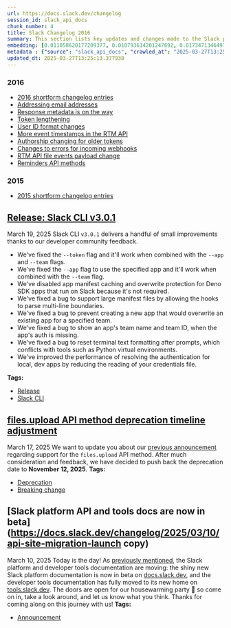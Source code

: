 ```yaml
---
url: https://docs.slack.dev/changelog
session_id: slack_api_docs
chunk_number: 4
title: Slack Changelog 2016
summary: This section lists key updates and changes made to the Slack platform in 2016, covering various topics such as email addressing, response metadata, token lengthening, user ID format changes, and improvements in the RTM API.
embedding: [0.011058620177209377, 0.010793614201247692, 0.01734713464975357, -0.03526725620031357, -0.008809652179479599, 0.00017928177840076387, -0.021257761865854263, -0.005403969436883926, -0.041426848620176315, 0.0075920578092336655, 0.006012766156345606, -0.008265315555036068, -0.036441877484321594, 0.017289835959672928, -0.008036121726036072, 0.055550944060087204, -0.02356402762234211, 0.012125805020332336, -0.04305985942482948, 0.03317585960030556, 0.06165323778986931, -0.001692097750492394, 0.00747746042907238, 0.06268461048603058, -0.007370025850832462, 0.018894195556640625, -0.011824987828731537, 0.020813697949051857, -0.008716541342437267, -0.0020376795437186956, 0.026772746816277504, -0.031084463000297546, 0.016759825870394707, 0.03154285252094269, 0.025540828704833984, -0.011495521292090416, 0.0029293883126229048, 0.007036977913230658, 0.049305401742458344, -0.026199761778116226, -0.06623712182044983, -0.0411403588950634, -0.019295286387205124, 0.015040868893265724, -0.04148414731025696, 0.028706572949886322, -0.0336342491209507, -0.011495521292090416, -0.010507121682167053, 0.02446647919714451, -0.05460551753640175, -0.024208636954426765, -0.03735865280032158, 0.002723471727222204, -0.03841867670416832, -0.051167603582143784, -0.02150128036737442, -0.012476759031414986, -0.016788475215435028, -0.021229112520813942, 0.005912493914365768, 0.003856908529996872, -0.013071231544017792, -0.038504622876644135, -0.014131254516541958, -0.04108306020498276, -0.010149004869163036, 0.01890852116048336, 0.0075490837916731834, -0.028993064537644386, 0.05987698212265968, 0.018994469195604324, -0.029365506023168564, -0.028806844726204872, -0.028004664927721024, -0.034808866679668427, -0.02930820733308792, 0.08182232826948166, -0.017203889787197113, -0.00847302284091711, -0.041741993278265, -0.005654650274664164, -0.06537764519453049, -0.02618543617427349, -0.07185237854719162, -0.006804202683269978, -0.03784568980336189, -0.0403381772339344, 0.0036366672720760107, 0.04071061685681343, -0.02708788774907589, 0.00045503105502575636, -0.02306266501545906, 0.018134990707039833, 0.048703767359256744, -0.047471847385168076, -0.02246103063225746, 0.008179367519915104, -0.010127518326044083, 0.03237367793917656, 0.039163555949926376, -0.06050726771354675, -0.045008011162281036, -0.0494486466050148, 0.002657220233231783, -0.00860910676419735, 0.07168048620223999, -0.013930709101259708, 0.011094431392848492, -0.058072078973054886, -0.14336097240447998, 0.01698901876807213, -0.0031156085897237062, -0.03013903647661209, -0.01774822548031807, 0.012175941839814186, 0.023377807810902596, -0.010184817016124725, -0.008064771071076393, -0.04222903028130531, -0.04689886048436165, -0.015384660102427006, 0.0017180611612275243, 0.010800776071846485, 0.022145889699459076, -0.0328320674598217, 0.0051031517796218395, -0.026901667937636375, -0.06795607507228851, -0.015069518238306046, 0.01684577390551567, 0.007799764629453421, 0.06062186509370804, -0.053917933255434036, -0.03887706622481346, -0.043289054185152054, -0.05237087234854698, -0.007649356033653021, -0.030568774789571762, -0.00641385605558753, -0.002385052153840661, -0.0715658888220787, 0.01908041723072529, -0.013422184623777866, -0.048474572598934174, 0.0008581352885812521, -0.013150016777217388, -0.010542932897806168, -0.019524481147527695, 0.023936469107866287, -0.016244137659668922, 0.02635733224451542, 0.012899335473775864, 0.01039968617260456, -0.024380533024668694, -0.01641603372991085, 0.02273319847881794, 0.09448530524969101, 0.03942140191793442, 3.402101356186904e-05, -0.009568857960402966, 0.043117158114910126, -0.041741993278265, -0.008236666209995747, 0.015370335429906845, -0.006213311105966568, 0.07253996282815933, -0.045781541615724564, -0.07064910978078842, -0.020097466185688972, 0.006120201200246811, -0.028205210343003273, -0.006095133256167173, 0.009855350479483604, 0.01711794175207615, -0.008430048823356628, 0.010721990838646889, -0.03071202151477337, 0.004146982450038195, -0.0005367262638173997, -0.015083842910826206, 0.021658850833773613, -0.026228411123156548, -0.013013932853937149, -0.07792602479457855, -0.006213311105966568, -0.04128360375761986, 0.031199058517813683, -0.001516620977781713, 0.023349158465862274, -0.019581777974963188, 0.03652782365679741, 0.02548353001475334, -0.005472011398524046, 0.01928096078336239, -0.03013903647661209, 0.021429656073451042, -0.014768701046705246, 0.02990984171628952, 0.005525728687644005, 0.011194704100489616, 0.034149933606386185, 0.04363284260034561, -0.020985594019293785, 0.0298811923712492, -0.00943993590772152, 0.01618683896958828, 0.04240092635154724, -0.01850743032991886, 0.0036653163842856884, 0.02479594573378563, -0.028305482119321823, -0.02293374389410019, 0.031084463000297546, -0.028291158378124237, -0.0064639924094080925, -0.02333483286201954, 0.03452237695455551, -0.0162154883146286, 0.00878816470503807, -0.02359267696738243, 0.06205432862043381, 0.03426453098654747, -0.02173047512769699, 0.026443280279636383, 0.01804904267191887, 0.02990984171628952, -0.016731176525354385, 0.03306126222014427, 0.02469567395746708, 0.011853637173771858, 0.00366352591663599, -0.020956944674253464, 0.0067827156744897366, 0.03197259083390236, -0.042057134211063385, 0.01717524044215679, -0.05297250673174858, -0.01395935844630003, -0.015212764963507652, 0.027904393151402473, -0.029537402093410492, -0.02170182578265667, 0.03927815333008766, 0.026643825694918633, 0.022890770807862282, -0.0031263520941138268, -0.04257282242178917, 0.04303120821714401, 0.0735713392496109, 0.05108165740966797, 0.002485324628651142, 0.05070921406149864, 0.006163175217807293, 0.017891472205519676, -0.02970929630100727, -0.007029815576970577, 0.020025841891765594, -0.013787463307380676, 0.02993849106132984, -0.011867961846292019, -0.011359437368810177, -0.06193973124027252, -0.006721836049109697, -0.003713662037625909, 0.03200123831629753, 0.0010277926921844482, 0.06801337748765945, -0.011330788023769855, -0.003051147796213627, 0.03856192156672478, 0.012154454365372658, 0.011782013811171055, 0.002832697005942464, 0.03174339607357979, -0.018392834812402725, -0.021315060555934906, 0.05987698212265968, -0.04555234685540199, 0.0025479947216808796, 0.012462434358894825, 0.024566752836108208, 0.012870686128735542, -0.009876837022602558, 0.01143106073141098, -0.0034952114801853895, 0.007785440422594547, 0.013801787979900837, -0.016903072595596313, -0.018665002658963203, -0.022059941664338112, 0.06744039058685303, -0.0057513415813446045, -0.01628711260855198, -0.015098167583346367, 0.04472151771187782, 0.060793761163949966, -0.01794877089560032, -0.02323456108570099, -0.015370335429906845, 0.03678566962480545, -0.0429452620446682, 0.029651999473571777, -0.03796028718352318, 0.059934280812740326, 0.04818807914853096, -0.03194393962621689, -0.00449435506016016, -0.007971660234034061, -0.006621563341468573, 0.005848032888025045, 0.016788475215435028, -0.03552509844303131, -0.07019072026014328, -0.006743323057889938, 0.010514283552765846, 0.009690617211163044, 0.024308908730745316, 0.006771971937268972, 0.0048274025321006775, -0.010800776071846485, -0.0032749702222645283, 0.017060643061995506, -0.0157141275703907, 0.0026321520563215017, -0.04532315209507942, 0.024008091539144516, -0.001853249967098236, 0.011739039793610573, -0.04280201718211174, 0.01887987181544304, -0.040767915546894073, 0.0033179440069943666, 0.04962054267525673, -0.010392524302005768, 0.025583801791071892, 0.0318293422460556, 0.05131084844470024, 0.023936469107866287, 0.038332726806402206, -0.007649356033653021, -0.03329045698046684, -0.03758784756064415, -0.013107042759656906, 0.001812961883842945, 0.03945004940032959, 0.03721540793776512, -0.02386484481394291, -0.049305401742458344, 0.05297250673174858, -0.05217032879590988, -0.004591046366840601, -0.005923237185925245, -0.018321210518479347, -0.010986996814608574, 0.025096764788031578, 0.010034408420324326, -0.06469006091356277, -0.03160014748573303, 0.006310002412647009, -0.02920793555676937, -0.006109457463026047, -0.005343089811503887, -0.021114515140652657, -0.002361774444580078, 0.020355308428406715, -0.0027664455119520426, -0.03400668874382973, 0.018622027710080147, -0.030482826754450798, 0.024437829852104187, 0.0002242701011709869, 0.014711402356624603, -0.02356402762234211, -0.042887963354587555, 0.027474652975797653, 0.017232539132237434, 0.011932422406971455, 0.033748846501111984, 0.019968543201684952, 0.006832852028310299, -0.002852393314242363, -0.050365421921014786, 0.010800776071846485, -0.006621563341468573, 0.030024439096450806, -0.04449232295155525, -0.001119112246669829, 0.0005680613685399294, 0.012935147620737553, -0.011302138678729534, -0.018722301349043846, 0.0005255351425148547, 0.001889061531983316, 0.025970567017793655, 0.014439234510064125, 0.012655816972255707, 0.01807769201695919, 0.062398117035627365, 0.0013662122655659914, 0.03569699451327324, 0.005719111301004887, -0.027073564007878304, 0.005303696729242802, -0.018134990707039833, 0.03798893839120865, 0.06193973124027252, 0.018865546211600304, -0.0042973910458385944, 0.0046805753372609615, 0.027259783819317818, 0.031657446175813675, 0.04486476257443428, -0.052256274968385696, 0.008258153684437275, -0.010234952904284, 0.025469204410910606, 0.04990703612565994, 0.028606299310922623, 0.04509395733475685, 0.013816112652420998, -0.06589332967996597, 0.011645929887890816, -0.01319299079477787, -0.0314282551407814, 0.024652700871229172, 0.02469567395746708, -0.024237286299467087, 0.04735725000500679, -0.04709940776228905, -0.03735865280032158, -0.05692610889673233, 0.06251271814107895, -0.021988317370414734, 0.010858074761927128, 0.008587620221078396, -0.023478079587221146, 0.011101593263447285, 0.004261579364538193, 0.03466562181711197, 0.00708711426705122, -0.0021343708503991365, -0.009561695158481598, 0.010951184667646885, -0.025368932634592056, -0.003092331113293767, -0.049104854464530945, -0.04821672663092613, -0.00022236761287786067, 0.06171053647994995, -0.038733817636966705, 0.004168469458818436, 0.03469426929950714, -0.005246398504823446, -0.058272622525691986, -0.009010196663439274, 0.006213311105966568, -0.013107042759656906, 0.06360138952732086, 0.006116619799286127, 0.01943853311240673, -0.006721836049109697, -0.035840243101119995, 0.028463054448366165, -0.013902059756219387, -0.03360559791326523, -0.019925570115447044, 0.045781541615724564, -0.005532891023904085, -0.046411823481321335, 0.05268601328134537, 0.00845869816839695, -0.038533274084329605, -0.015828723087906837, -0.055379047989845276, -0.02243238128721714, -0.01668820157647133, 0.010106031782925129, 0.06715390086174011, -0.010571582242846489, 0.009554533287882805, 0.031686097383499146, -0.01810634136199951, 0.02336348220705986, 0.0024709999561309814, 0.008874112740159035, -0.006976098287850618, 0.01658792980015278, -0.01615818962454796, 0.03967924416065216, -0.0016419615130871534, 0.02170182578265667, 0.023649975657463074, -0.0175190307199955, -0.029365506023168564, -0.018321210518479347, 0.0066466317512094975, -0.04231497645378113, 0.01898014359176159, -0.00016574052278883755, -0.01332907471805811, -0.030683372169733047, -0.0015193067956715822, 0.02764654904603958, 0.036671072244644165, 0.014274501241743565, -0.0210715401917696, 0.013952196575701237, -0.004981392528861761, 0.01012035645544529, -0.01800606958568096, -0.049133505672216415, 0.027933042496442795, 0.03586889058351517, -0.012970958836376667, 0.02074207365512848, -0.001849668798968196, 0.032746121287345886, -0.0015461655566468835, 0.003325106343254447, 0.000826352508738637, -0.004497935995459557, 0.02515406347811222, -0.003106655552983284, -0.019166363403201103, 0.004698480945080519, -0.029594700783491135, -0.06291380524635315, -0.010614556260406971, 0.008601944893598557, -0.006908056326210499, -0.022246161475777626, 0.012705952860414982, -0.008831138722598553, -0.027145186439156532, 0.023119963705539703, -0.01827823743224144, -0.02970929630100727, -0.001299065537750721, -0.006592913996428251, -0.01638738438487053, 0.02036963403224945, 0.021458305418491364, 0.0202693622559309, -0.04085386544466019, 0.014797350391745567, -0.0034773056395351887, -0.0008214284316636622, 0.01525573804974556, 0.00404670974239707, 0.0437474399805069, 0.010528608225286007, 0.03598348796367645, -0.02120046317577362, 0.019696375355124474, -0.037301354110240936, 0.009812376461923122, -0.02376457303762436, 0.016702527180314064, 0.008394237607717514, 0.020226387307047844, -0.0208709966391325, 0.016100892797112465, 0.00365994474850595, -0.00041519064689055085, 0.012842036783695221, 0.007491785101592541, 0.00809341948479414, -0.012634329497814178, -0.013386373408138752, 0.04340365156531334, -0.009490071795880795, -0.018736625090241432, -0.015742776915431023, 0.017891472205519676, -0.013672865927219391, 0.02578434720635414, -0.007892875000834465, 0.02253265492618084, 0.014052469283342361, -0.017762549221515656, -0.027560601010918617, 0.014697077684104443, 0.03128500655293465, -0.05188383534550667, 0.004648344591259956, -0.009117631241679192, -0.008480184711515903, 0.0036366672720760107, -0.04010898247361183, 0.0030833780765533447, 0.002739586867392063, 0.01784849725663662, 0.002426235470920801, 0.011832150630652905, -0.02515406347811222, 0.02910766191780567, -0.016444683074951172, -0.019667726010084152, -0.007309146225452423, 0.004247254692018032, -0.02336348220705986, -0.01516979094594717, 0.00763503136113286, -0.015900347381830215, 0.009246553294360638, -0.0018622027710080147, -0.06039267033338547, -0.03595484048128128, -0.005142544861882925, 0.013092718087136745, 0.02120046317577362, 0.009733591228723526, -0.030568774789571762, -0.0011280651669949293, 0.013400698080658913, 0.017719576135277748, 0.0017807314870879054, -0.001930244849063456, -0.01787714660167694, -0.032918017357587814, -0.03114176169037819, -0.010542932897806168, 0.012312025763094425, 0.04263012111186981, 0.02293374389410019, -0.01704631745815277, -0.06572143733501434, 0.017662277445197105, 0.019682051613926888, 0.0027449585031718016, 0.009038846008479595, 0.02240373194217682, -0.00617391848936677, -0.01397368311882019, 0.009640480391681194, 0.028620624914765358, -1.5877405530773103e-05, -0.005472011398524046, -0.04389068856835365, 0.010442660190165043, 0.005740598309785128, 0.022088591009378433, 0.014783025719225407, 0.0326315239071846, -0.013078393414616585, -0.018220938742160797, 0.0023402876686304808, 0.012920822948217392, 0.011151730082929134, 0.0011477615917101502, -0.02104289084672928, 0.03134230524301529, 0.0105357700958848, 0.03692891448736191, 0.0022024130448698997, -0.02054153010249138, 0.005020785145461559, 0.003307200502604246, 0.03139960393309593, -0.004941999912261963, 0.02376457303762436, -0.005744179245084524, 0.017189564183354378, -0.0322304330766201, 0.02200264297425747, -0.0026088745798915625, 0.01302825752645731, -5.5424035963369533e-05, -0.012068506330251694, -0.029336856678128242, 0.05027947574853897, 0.044979359954595566, -0.002141533186659217, 0.03609808534383774, -0.0058587766252458096, 0.0015005057211965322, -0.04483611509203911, -0.008014634251594543, 0.040939811617136, -0.01608656719326973, 0.01105145737528801, -0.05918940156698227, -0.025512179359793663, 0.007001166231930256, -0.030797969549894333, 0.020928295329213142, 0.05380333587527275, 0.005726273637264967, -0.007072789594531059, 0.015771426260471344, -0.027173835784196854, 0.023048341274261475, -0.010671854950487614, 0.008838300593197346, 0.01090104877948761, -0.007248266134411097, 0.025712722912430763, 0.01744740828871727, -0.04177064076066017, 0.03526725620031357, -0.0021719729993492365, -0.021114515140652657, -0.007377188187092543, -0.009346826002001762, 0.007835576310753822, 0.0015927206259220839, -0.028133587911725044, 0.046841561794281006, -0.0342358835041523, -0.0006181976059451699, -0.009353987872600555, -0.015771426260471344, -0.0038425838574767113, -0.0166165791451931, -0.009898324497044086, -0.026873018592596054, 0.008802489377558231, -0.022776173427700996, 0.0009866093751043081, -0.013200152665376663, -0.034379128366708755, -0.05953318998217583, 0.005926818586885929, 0.017361460253596306, -0.028792520985007286, -0.004175631795078516, 0.040424127131700516, -0.003206928027793765, -0.004465705715119839, -0.00731272716075182, 0.026371655985713005, -0.009425611235201359, -0.01777687482535839, -0.00928952731192112, 0.011287814006209373, -0.04025223106145859, 0.0285776499658823, -0.024538103491067886, -0.004469286650419235, 0.010979834012687206, -0.0020179832354187965, 0.01774822548031807, 0.033576950430870056, 0.018693652004003525, -0.008874112740159035, -0.02665814943611622, 0.038103535771369934, -0.003640248440206051, 0.02396511845290661, 0.01827823743224144, 0.012799062766134739, -0.0018353441264480352, -0.007441648747771978, -0.0004160859389230609, 0.02618543617427349, -0.013135692104697227, 0.01928096078336239, -0.0021773448679596186, 0.029293883591890335, -0.015356010757386684, 0.020584503188729286, 0.0013626310974359512, 0.009518721140921116, -0.007130088284611702, -0.009540208615362644, -0.034551024436950684, -0.025641100481152534, -0.006771971937268972, 0.04217173159122467, 0.01628711260855198, -0.01013468112796545, -0.011789176613092422, -0.004859633278101683, 0.019381234422326088, -0.01432463712990284, -0.03945004940032959, -0.010843750089406967, 0.008114906959235668, -0.05194113403558731, -0.029537402093410492, 0.004064615815877914, -0.01940988376736641, -0.005479173734784126, 0.0009588553803041577, -0.008071932941675186, -0.027832768857479095, -0.04520855471491814, -0.029995789751410484, -0.004906188230961561, -0.05606662854552269, -0.023879170417785645, 0.016788475215435028, -0.00928952731192112, 0.006535615772008896, 0.020025841891765594, 0.0017422339878976345, -0.08789597451686859, -0.04091116413474083, 0.013472321443259716, 0.0012390811461955309, -0.007692330051213503, 0.007613544352352619, 0.011459709145128727, 0.0482453778386116, 0.004189956467598677, -0.016888746991753578, 0.04629722610116005, -0.02618543617427349, -0.012462434358894825, -0.019524481147527695, 0.018435807898640633, -0.003189022419974208, 0.009862512350082397, 0.04065331816673279, 0.012748926877975464, 0.005532891023904085, -0.007076370529830456, 0.034579671919345856, 0.018693652004003525, 0.03506671264767647, 0.0011352275032550097, 0.005045853555202484, 0.016974695026874542, 0.006750485394150019, 0.036671072244644165, -0.023607002571225166, 0.03529590740799904, 0.021744798868894577, -0.047013457864522934, -0.026744097471237183, -0.03592618927359581, 0.012132967822253704, -0.018321210518479347, -0.0018980144523084164, 0.01370867807418108, -0.008480184711515903, 0.0166165791451931, -0.013364885933697224, 0.0601634755730629, 5.1087474275846034e-05, 0.024509454146027565, 0.033089909702539444, -0.00701190996915102, 0.0037279867101460695, -0.005024366546422243, 0.051167603582143784, 0.04480746388435364, 0.0413409024477005, 0.01694604568183422, -0.0060700648464262486, -0.005658231675624847, -0.01159579399973154, -0.011760527268052101, -0.03340505436062813, 0.012591355480253696, 0.03326180577278137, 0.0597623847424984, -0.00043443936738185585, -0.01741875894367695, -0.02170182578265667, 0.018536079674959183, 0.012756089679896832, -0.014253013767302036, -0.0005859672091901302, -0.014303149655461311, 0.0012265470577403903, 0.01628711260855198, 0.03884841501712799, 0.023850521072745323, -0.011975396424531937, 0.019195012748241425, 0.0008773840381763875, -0.00025224790442734957, -0.010829425416886806, 0.02130073495209217, -0.04959189146757126, 0.04555234685540199, -0.00570836802944541, 0.008465860038995743, 0.030196335166692734, 0.016000619158148766, 0.02270454913377762, -0.007978823035955429, -0.018722301349043846, 0.013472321443259716, -0.02724546007812023, 0.053917933255434036, -0.01913771592080593, 0.008673567324876785, -0.0039894115179777145, -0.015699801966547966, -0.006764809601008892, 0.013085556216537952, 0.017891472205519676, 0.007670843042433262, 0.00479517225176096, 0.023320509120821953, 0.02665814943611622, 0.018392834812402725, -0.0071336692199110985, -0.01365854125469923, 0.014059631153941154, 0.008236666209995747, -0.00908898189663887, -0.04397663474082947, 0.036642421036958694, 0.011237678118050098, -0.017433082684874535, 0.014088280498981476, 0.04921945184469223, -0.047271303832530975, -0.009661967866122723, 0.032746121287345886, -0.004895444493740797, 0.025841645896434784, 0.008036121726036072, -0.01704631745815277, -0.0011182170128449798, -0.048703767359256744, 0.06698200106620789, -0.0025247172452509403, 0.03930680453777313, 0.03962194547057152, 0.007584895472973585, -0.01658792980015278, -0.013064068742096424, 0.020212063565850258, 0.011237678118050098, -0.0251254141330719, 0.032717470079660416, -0.006564265117049217, 0.007355701178312302, 0.027159512042999268, -0.01993989385664463, -0.03902031108736992, 0.00961899384856224, -0.022489679977297783, -0.009418448433279991, -0.029566051438450813, -0.0045946273021399975, 0.01462545432150364, -0.01860770396888256, -0.04406258463859558, 0.025913268327713013, -0.029422804713249207, 0.005396807100623846, 0.02993849106132984, -0.0008979756967164576, -0.0201690886169672, 0.03990843892097473, -0.007455973420292139, 0.008480184711515903, -0.007355701178312302, -0.02831980772316456, -0.017690926790237427, 0.002238224493339658, 0.0009418448898941278, 0.0063028400763869286, 0.02220318652689457, -0.007749628741294146, 0.012985283508896828, -0.010951184667646885, -0.027961691841483116, -0.013701515272259712, -0.026099488139152527, -0.0009794470388442278, 0.024137012660503387, 0.043088506907224655, 0.011832150630652905, 0.04486476257443428, 0.007577733136713505, 0.048675116151571274, -0.01369435340166092, 0.02771817333996296, 0.04025223106145859, 0.03297531604766846, -0.011287814006209373, -0.00018644410010892898, -0.008000309579074383, -0.022346433252096176, 2.0311887055868283e-05, -0.010428335517644882, -0.020398283377289772, 0.0433463528752327, -0.013465158641338348, 0.0125125702470541, 0.012312025763094425, 0.025282984599471092, 0.02099991776049137, 0.03234503045678139, -0.05752774327993393, -0.02316293865442276, 0.02492486871778965, -0.03721540793776512, -8.219879237003624e-05, 0.016544954851269722, 0.0033537556882947683, 0.04649777337908745, -5.4640655434923247e-05, 0.01565682888031006, 0.007713817059993744, -0.012942309491336346, -0.021329384297132492, 0.017733899876475334, 0.025970567017793655, -0.004215024411678314, -0.0005367262638173997, 0.017590655013918877, 0.002481743460521102, 0.008652080781757832, -0.009346826002001762, 0.014553830958902836, 0.00110299710649997, -0.0346369706094265, 0.00875951535999775, -0.025698399171233177, -0.023635651916265488, -0.029336856678128242, 0.0018962238682433963, -0.023678625002503395, -0.001416348502971232, 0.019467182457447052, -0.024982167407870293, -0.0342358835041523, 0.008666405454277992, 0.003839002689346671, -0.012125805020332336, -0.011008483357727528, -0.01618683896958828, 0.008186530321836472, 0.03592618927359581, -0.009812376461923122, 0.010263602249324322, -0.013235964812338352, 0.0033394310157746077, 0.03836137801408768, 0.007384350523352623, 0.00693670567125082, 0.0008702217019163072, -0.025512179359793663, -0.023478079587221146, 0.05652501806616783, 0.006868663243949413, 0.05133949965238571, -0.0025676912628114223, -0.02356402762234211, 0.014539506286382675, 0.027460329234600067, -0.009167768061161041, 0.0076207066886126995, 0.009482909925282001, -0.013558268547058105, 0.053889285773038864, 0.028534676879644394, -0.014030981808900833, -0.01953880488872528, -0.013844761997461319, 0.019825298339128494, -0.015126816928386688, -0.0027861418202519417, -0.028276832774281502, -0.019596103578805923, -0.010306576266884804, 0.02925090864300728, 0.023721598088741302, 0.004218605812638998, -0.0163157619535923, 0.04729995131492615, -0.006360138766467571, 0.04583883658051491, -0.014868972823023796, -0.033089909702539444, 0.002128999214619398, 0.006822108291089535, -0.013522457331418991, -0.021716149523854256, 0.009447097778320312, -0.01845013163983822, 0.0004091474402230233, 0.015699801966547966, -0.0017288046656176448, -0.038074884563684464, 0.0283771064132452, -0.01547060813754797, 0.010363874956965446, -0.036470524966716766, 0.017633628100156784, 0.0415414460003376, -0.016573604196310043, -0.0217734482139349, 0.0038425838574767113, -0.004791590850800276, -0.02263292670249939, 0.020083140581846237, -0.001554223126731813, 0.011588631197810173, 0.003070844104513526, -0.007649356033653021, 0.020355308428406715, -0.005429037380963564, 0.01976799964904785, -0.006202567834407091, 0.008437211625277996, -0.003799610072746873, 0.012505408376455307, 0.02036963403224945, -0.036241330206394196, -0.00224359636195004, -0.007427324075251818, 0.030482826754450798, 0.004583884030580521, 0.019424207508563995, -0.028061963617801666, 0.012605680152773857, 0.003146048402413726, 0.023248886689543724, 0.0007054883753880858, 0.0247243233025074, 0.024867570027709007, 0.02243238128721714, 0.02200264297425747, -0.0011164264287799597, -0.014389097690582275, 0.020025841891765594, 0.00022068893304094672, 0.013730164617300034, 0.006865082308650017, -0.024008091539144516, -0.00618108082562685, 0.0201690886169672, -0.06050726771354675, -0.005078083835542202, -0.02492486871778965, -0.004931256175041199, 0.014883297495543957, -0.017604978755116463, 0.005572283640503883, -0.0002444141136948019, -0.008272477425634861, -0.006177499890327454, 0.0326315239071846, -0.033576950430870056, 0.018235262483358383, 0.023907819762825966, -0.00908898189663887, 0.011925260536372662, 0.10577312111854553, -0.022518329322338104, 0.0015909300418570638, 0.017275512218475342, -0.010514283552765846, 0.00035028214915655553, -0.020455582067370415, 0.029852543026208878, -0.00648189801722765, -0.020785048604011536, -0.017705250531435013, 0.033949390053749084, 0.040796566754579544, 0.04615398123860359, -3.452461169217713e-05, -0.02203129231929779, -0.033319104462862015, 0.04990703612565994, 0.022919418290257454, 0.006703929975628853, 0.030568774789571762, 0.034751567989587784, -0.0123621616512537, 0.0029813151340931654, -0.0006110352696850896, -0.0003026079502888024, 0.0425441712141037, -0.044349074363708496, 0.028262509033083916, -0.009704941883683205, -0.018163640052080154, -0.028620624914765358, 0.032287731766700745, 0.022446706891059875, -0.01845013163983822, -0.007147993892431259, -0.0030010114423930645, 0.006653794087469578, 0.029823893681168556, -0.013909222558140755, -0.014568155631422997, -0.032946664839982986, -0.0008899180684238672, -0.02844872884452343, -0.01910906657576561, 0.003756636055186391, -0.011552819982171059, -0.03738730400800705, 0.013006770052015781, -0.005436199717223644, -0.005618839059025049, 0.025440555065870285, 0.025970567017793655, -0.0009901905432343483, 0.00602350989356637, -0.00526072271168232, 0.030626073479652405, 0.03566834703087807, -0.02525433525443077, -0.01747605763375759, -0.025240009650588036, 0.020197737962007523, 0.0023528216406702995, 0.0006405798485502601, -0.016831448301672935, 0.001376955769956112, -0.004920512903481722, -0.016430359333753586, -0.008071932941675186, 0.01684577390551567, -0.006958192214369774, 0.028663598001003265, 0.000255157588981092, 0.011953909881412983, 0.009217903949320316, -0.014403422363102436, -0.02842007949948311, 0.004791590850800276, 0.01090104877948761, 0.016258463263511658, -0.02386484481394291, 0.002385052153840661, 0.0208709966391325, 0.03764514625072479, -0.06182513386011124, 0.025770021602511406, 0.011782013811171055, -0.03177204355597496, -0.006736160721629858, 0.020298009738326073, -0.0016043593641370535, -0.01908041723072529, 0.027159512042999268, 0.04202848672866821, 0.013701515272259712, 0.011108756065368652, -0.040166281163692474, -0.02127208560705185, -0.013737326487898827, 0.005944724194705486, 0.014482207596302032, 0.023649975657463074, -0.004458543378859758, -0.0105357700958848, 0.011373762041330338, 0.008315451443195343, -0.019581777974963188, -0.023306183516979218, -0.003382404800504446, 0.035038061439991, 0.008960060775279999, 0.0002103931037709117, 0.011094431392848492, 0.028692247346043587, 0.0007412999402731657, 0.016459008678793907, 0.015126816928386688, 0.019925570115447044, -0.009676292538642883, -0.005554378032684326, 0.0427447184920311, -0.00640669371932745, 0.003957180771976709, 0.002125418046489358, -0.057241249829530716, -0.003269598353654146, 0.01447504572570324, -0.00815788097679615, -0.0009346825536340475, 0.024280259385704994, 0.0005188204231671989, -0.0031764882151037455, 0.015570880845189095, -0.020498555153608322, -0.013894897885620594, 0.009855350479483604, 0.008637756109237671, -0.032746121287345886, -0.021744798868894577, 0.014725727029144764, -0.04893295839428902, 0.044750165194272995, 0.03366289660334587, 0.021916694939136505, -0.008952897973358631, -0.0034970019478350878, -0.003917788155376911, -0.015728451311588287, -0.009296689182519913, -0.024265935644507408, -0.02260427735745907, -0.018163640052080154, 0.011717553250491619, 0.0011504474096000195, 0.037702444940805435, -0.04131225496530533, 0.017991743981838226, -0.05027947574853897, -0.00014984913286753, -0.009511559270322323, -0.0100845443084836, -0.030883917585015297, -0.026543552055954933, -0.03982249274849892, 0.011130242608487606, 0.004300972446799278, -0.0025963403750211, 0.02920793555676937, 0.029422804713249207, 0.008881274610757828, -0.0028667179867625237, -0.025812996551394463, -0.027890067547559738, 0.03787434101104736, 0.012161617167294025, -0.003928531892597675, -0.03741595149040222, 0.009217903949320316, 0.0005931294872425497, -0.0316287986934185, -0.03695756196975708, -0.030597424134612083, 0.0344364270567894, 0.007613544352352619, 0.01319299079477787, -0.028133587911725044, 0.007126506883651018, -0.023005366325378418, -0.02824818342924118, 0.04065331816673279, 0.00488470122218132, 0.03429318219423294, -0.006292096804827452, 0.006267028860747814, 0.04572424292564392, -0.0024369789753109217, 0.01830688677728176, -0.009991434402763844, 0.0030547287315130234, -0.0064854794181883335, -0.01814931444823742, 0.0172182135283947, -0.013235964812338352, 0.0027485396713018417, 0.004995717201381922, 0.017762549221515656, -0.016673877835273743, -0.015585205517709255, -0.016272787004709244, 0.020913969725370407, -0.037673793733119965, 0.023649975657463074, -0.009962785057723522, 0.012089993804693222, 0.009511559270322323, 0.013228802010416985, -0.011209028773009777, 0.03197259083390236, 0.011824987828731537, -0.030282283201813698, -0.018364185467362404, 0.00782841444015503, 0.023879170417785645, -0.009504396468400955, 0.02993849106132984, 0.030368231236934662, 0.019123390316963196, 0.018120665103197098, -0.008637756109237671, -0.023105639964342117, 0.0344364270567894, -0.027675198391079903, -0.009891161695122719, 0.021128838881850243, 0.007284077815711498, 0.007173061836510897, 0.001005410449579358, -0.01900879293680191, -0.003957180771976709, -0.01395935844630003, 0.015327361412346363, -0.008358425460755825, -0.010012920945882797, 0.022905094549059868, -0.015341686084866524, 0.016129542142152786, 0.030855268239974976, 0.00893857330083847, -0.008508834056556225, -0.0079573355615139, 0.0034307504538446665, -0.002601712243631482, 0.02001151815056801, -0.04540909826755524, -0.010772126726806164, 0.013715839944779873, 0.012118643149733543, -0.008229504339396954, 0.02993849106132984, -0.0011782014044001698, -0.024552427232265472, -0.006077227182686329, 0.003563253441825509, 0.019968543201684952, -0.020684774965047836, 0.019882597029209137, 0.02004016749560833, -0.006037834566086531, -0.02529730834066868, 0.03816083446145058, -0.02801899053156376, -0.0013876991579309106, 0.008909923955798149, -0.00350237381644547, -0.013608405366539955, -0.0033931483048945665, 0.016888746991753578, -0.010700504295527935, 0.00908898189663887, -0.0504513718187809, 0.004945580847561359, -0.0025676912628114223, -0.021744798868894577, 0.0030224984511733055, -0.004999298136681318, 0.012054181657731533, -0.003568625310435891, 0.005661812610924244, 0.02439485676586628, 0.003269598353654146, 0.03586889058351517, 0.010349550284445286, -0.00898871012032032, 0.0038246780168265104, 0.003799610072746873, 0.015527906827628613, -0.01005589496344328, 0.007506109774112701, -0.0205701794475317, 0.008501672185957432, 0.02276184782385826, 0.007563408464193344, 0.022088591009378433, 0.012899335473775864, 0.012555544264614582, 0.055980682373046875, 0.007448811084032059, -0.006352976430207491, -0.035209957510232925, -0.0008473917841911316, 0.029995789751410484, 0.013937871903181076, 0.006345814093947411, 0.014145579189062119, -0.026271384209394455, 0.0214726310223341, 0.004669831600040197, -0.015971969813108444, 0.02917928621172905, -0.006077227182686329, 0.02180209755897522, 0.015384660102427006, 0.026113813742995262, -0.013565431348979473, 0.026400305330753326, 0.01410976704210043, -0.03225908428430557, 0.0018120665336027741, 0.02618543617427349, -0.017604978755116463, 0.0008290383848361671, 0.00594114325940609, 0.015341686084866524, -0.015628179535269737, 0.014854648150503635, 0.006141688209027052, 0.014510856941342354, 0.023076990619301796, 0.01058590691536665, -0.028821170330047607, -0.0019642659462988377, 0.014410585165023804, 0.008702216669917107, 0.0006320746033452451, -0.0002815686457324773, 0.03615538403391838, 0.0037852854002267122, 0.012011208571493626, 0.006259866524487734, -0.032488275319337845, 0.01581439934670925, 0.026228411123156548, 0.01933825947344303, 0.0141885532066226, -0.006080808583647013, 0.02243238128721714, 0.002261501969769597, -0.01787714660167694, 0.01701766811311245, -0.022804822772741318, 0.0051676128059625626, -0.014367611147463322, -0.02130073495209217, 0.012605680152773857, -0.021544253453612328, -0.002338496968150139, 0.01664522849023342, 0.013264614157378674, 0.030883917585015297, 0.028104938566684723, -0.020255036652088165, -0.025111088529229164, 0.02306266501545906, -0.028190884739160538, 0.032058537006378174, -0.03128500655293465, -0.011538495309650898, 0.006059321574866772, -0.009977109730243683, 0.0033376403152942657, -0.009447097778320312, 0.008344100788235664, 0.014983570203185081, 0.01158146932721138, 0.006066483911126852, -0.021888045594096184, 0.014374773018062115, -0.00017894605116453022, -0.0023510309401899576]
metadata : {"source": "slack_api_docs", "crawled_at": "2025-03-27T13:25:11.948502", "url_path": "/changelog", "chunk_size": 3865}
updated_dt: 2025-03-27T13:25:13.377938
---
```

### 2016
  * [2016 shortform changelog entries](https://docs.slack.dev/changelog/2016/12/31/compilation)
  * [Addressing email addresses](https://docs.slack.dev/changelog/2016-11-10-addressing-email-addresses)
  * [Response metadata is on the way](https://docs.slack.dev/changelog/2016/09/28/response-metadata-is-on-the-way)
  * [Token lengthening](https://docs.slack.dev/changelog/2016/08/23/token-lengthening)
  * [User ID format changes](https://docs.slack.dev/changelog/2016/08/11/user-id-format-changes)
  * [More event timestamps in the RTM API](https://docs.slack.dev/changelog/2016/05/31/more-events-timestamps-in-rtm-api)
  * [Authorship changing for older tokens](https://docs.slack.dev/changelog/2016/05/19/authorship-changing-for-older-tokens)
  * [Changes to errors for incoming webhooks](https://docs.slack.dev/changelog/2016-05-17-changes-to-errors-for-incoming-webhooks)
  * [RTM API file events payload change](https://docs.slack.dev/changelog/2016/04/26/file-events-in-the-rtm-api)
  * [Reminders API methods](https://docs.slack.dev/changelog/2016/04/14/reminders-api)


### 2015
  * [2015 shortform changelog entries](https://docs.slack.dev/changelog/2015/12/31/compilation)


## [Release: Slack CLI v3.0.1](https://docs.slack.dev/changelog/2025/03/19/slack-cli)
March 19, 2025
Slack CLI `v3.0.1` delivers a handful of small improvements thanks to our developer community feedback.
  * We've fixed the `--token` flag and it'll work when combined with the `--app` and `--team` flags.
  * We've fixed the `--app` flag to use the specified app and it'll work when combined with the `--team` flag.
  * We've disabled app manifest caching and overwrite protection for Deno SDK apps that run on Slack because it's not required.
  * We've fixed a bug to support large manifest files by allowing the hooks to parse multi-line boundaries.
  * We've fixed a bug to prevent creating a new app that would overwrite an existing app for a specified team.
  * We've fixed a bug to show an app's team name and team ID, when the app's auth is missing.
  * We've fixed a bug to reset terminal text formatting after prompts, which conflicts with tools such as Python virtual environments.
  * We've improved the performance of resolving the authentication for local, dev apps by reducing the reading of your credentials file.


**Tags:**
  * [Release](https://docs.slack.dev/changelog/tags/release)
  * [Slack CLI](https://docs.slack.dev/changelog/tags/slack-cli)


## [files.upload API method deprecation timeline adjustment](https://docs.slack.dev/changelog/2025/03/17/files-upload-extension)
March 17, 2025
We want to update you about our [previous announcement](https://docs.slack.dev/changelog/2024-04-a-better-way-to-upload-files-is-here-to-stay) regarding support for the `files.upload` API method. After much consideration and feedback, we have decided to push back the deprecation date to **November 12, 2025**.
**Tags:**
  * [Deprecation](https://docs.slack.dev/changelog/tags/deprecation)
  * [Breaking change](https://docs.slack.dev/changelog/tags/breaking-change)


## [Slack platform API and tools docs are now in beta](https://docs.slack.dev/changelog/2025/03/10/api-site-migration-launch copy)
March 10, 2025
Today is the day! As [previously mentioned](https://docs.slack.dev/changelog/2024/12/05/api-site-migration), the Slack platform and developer tools documentation are moving: the shiny new Slack platform documentation is now in beta on [docs.slack.dev](https://docs.slack.dev/), and the developer tools documentation has fully moved to its new home on [tools.slack.dev](https://tools.slack.dev/). The doors are open for our housewarming party 🥳 so come on in, take a look around, and let us know what you think. Thanks for coming along on this journey with us!
**Tags:**
  * [Announcement](https://docs.slack.dev/changelog/tags/announcement)
